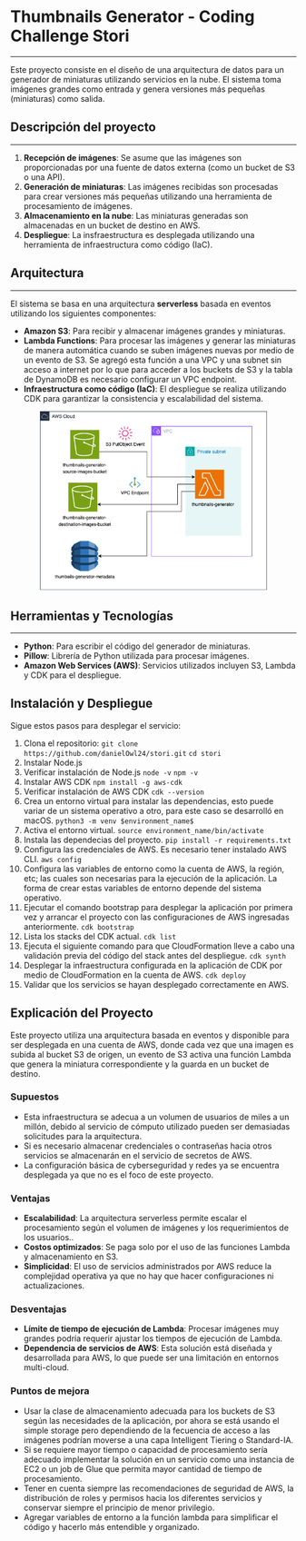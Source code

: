 # Thumbnails Generator - Coding Challenge Stori
***
Este proyecto consiste en el diseño de una arquitectura de datos para un generador de miniaturas utilizando servicios en la nube. El sistema toma imágenes grandes como entrada y genera versiones más pequeñas (miniaturas) como salida.
## Descripción del proyecto
***
1. **Recepción de imágenes**: Se asume que las imágenes son proporcionadas por una fuente de datos externa (como un bucket de S3 o una API).
2. **Generación de miniaturas**: Las imágenes recibidas son procesadas para crear versiones más pequeñas utilizando una herramienta de procesamiento de imágenes.
3. **Almacenamiento en la nube**: Las miniaturas generadas son almacenadas en un bucket de destino en AWS.
4. **Despliegue**: La insfraestructura es desplegada utilizando una herramienta de infraestructura como código (IaC).

## Arquitectura
***
El sistema se basa en una arquitectura **serverless** basada en eventos utilizando los siguientes componentes:

- **Amazon S3**: Para recibir y almacenar imágenes grandes y miniaturas.
- **Lambda Functions**: Para procesar las imágenes y generar las miniaturas de manera automática cuando se suben imágenes nuevas por medio de un evento de S3. Se agregó esta función a una VPC y una subnet sin acceso a internet por lo que para acceder a los buckets de S3 y la tabla de DynamoDB es necesario configurar un VPC endpoint.
- **Infraestructura como código (IaC)**: El despliegue se realiza utilizando CDK para garantizar la consistencia y escalabilidad del sistema.

<p align="center">
  <img src="images/arquitectura_thumbnails.drawio.png" alt="Arquitectura propuesta para la solución" width="400"/>
</p>

## Herramientas y Tecnologías
***
- **Python**: Para escribir el código del generador de miniaturas.
- **Pillow**: Librería de Python utilizada para procesar imágenes.
- **Amazon Web Services (AWS)**: Servicios utilizados incluyen S3, Lambda y CDK para el despliegue. 

## Instalación y Despliegue

Sigue estos pasos para desplegar el servicio:

1.	Clona el repositorio:
    ```git clone https://github.com/danielOwl24/stori.git```
    ```cd stori```
2. Instalar Node.js
3. Verificar instalación de Node.js
    ```node -v```
    ```npm -v```
3. Instalar AWS CDK
    ```npm install -g aws-cdk```
4. Verificar instalación de AWS CDK
    ```cdk --version```
5. Crea un entorno virtual para instalar las dependencias, esto puede variar de un sistema operativo a otro, para este caso se desarrolló en macOS.
   ```python3 -m venv $environment_name$```
6. Activa el entorno virtual.
    ```source environment_name/bin/activate```
7. Instala las dependecias del proyecto.
    ```pip install -r requirements.txt```
8. Configura las credenciales de AWS. Es necesario tener instalado AWS CLI.
    ```aws config```
9. Configura las variables de entorno como la cuenta de AWS, la región, etc; las cuales son necesarias para la ejecución de la aplicación. La forma de crear estas variables de entorno depende del sistema operativo.
10. Ejecutar el comando bootstrap para desplegar la aplicación por primera vez y arrancar el proyecto con las configuraciones de AWS ingresadas anteriormente.
    ```cdk bootstrap```
11. Lista los stacks del CDK actual.
    ```cdk list```
12. Ejecuta el siguiente comando para que CloudFormation lleve a cabo una validación previa del código del stack antes del despliegue.
    ```cdk synth```
13. Desplegar la infraestructura configurada en la aplicación de CDK por medio de CloudFormation en la cuenta de AWS.
   ```cdk deploy```
14. Validar que los servicios se hayan desplegado correctamente en AWS.

## Explicación del Proyecto

Este proyecto utiliza una arquitectura basada en eventos y disponible para ser desplegada en una cuenta de AWS, donde cada vez que una imagen es subida al bucket S3 de origen, un evento de S3 activa una función Lambda que genera la miniatura correspondiente y la guarda en un bucket de destino.

### Supuestos

- Esta infraestructura se adecua a un volumen de usuarios de miles a un millón, debido al servicio de cómputo utilizado pueden ser demasiadas solicitudes para la arquitectura.
- Si es necesario almacenar credenciales o contraseñas hacia otros servicios se almacenarán en el servicio de secretos de AWS.
- La configuración básica de cyberseguridad y redes ya se encuentra desplegada ya que no es el foco de este proyecto.

### Ventajas

- **Escalabilidad**: La arquitectura serverless permite escalar el procesamiento según el volumen de imágenes y los requerimientos de los usuarios..
- **Costos optimizados**: Se paga solo por el uso de las funciones Lambda y almacenamiento en S3.
- **Simplicidad**: El uso de servicios administrados por AWS reduce la complejidad operativa ya que no hay que hacer configuraciones ni actualizaciones.

### Desventajas

- **Límite de tiempo de ejecución de Lambda**: Procesar imágenes muy grandes podría requerir ajustar los tiempos de ejecución de Lambda.
- **Dependencia de servicios de AWS**: Esta solución está diseñada y desarrollada para  AWS, lo que puede ser una limitación en entornos multi-cloud.

### Puntos de mejora

- Usar la clase de almacenamiento adecuada para los buckets de S3 según las necesidades de la aplicación, por ahora se está usando el simple storage pero dependiendo de la fecuencia de acceso a las imágenes podrían moverse a una capa Intelligent Tiering o Standard-IA.
-  Si se requiere mayor tiempo o capacidad de procesamiento sería adecuado implementar la solución en un servicio como una instancia de EC2 o un job de Glue que permita mayor cantidad de tiempo de procesamiento.
- Tener en cuenta siempre las recomendaciones de seguridad de AWS, la distribución de roles y permisos hacia los diferentes servicios y conservar siempre el principio de menor privilegio.
- Agregar variables de entorno a la función lambda para simplificar el código y hacerlo más entendible y organizado.


